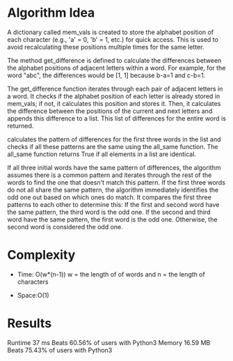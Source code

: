 # Algorithm Idea

A dictionary called mem_vals is created to store the alphabet position of each character (e.g., 'a' = 0, 'b' = 1, etc.) for quick access. This is used to avoid recalculating these positions multiple times for the same letter.

The method get_difference is defined to calculate the differences between the alphabet positions of adjacent letters within a word. For example, for the word "abc", the differences would be [1, 1] because b-a=1 and c-b=1.

The get_difference function iterates through each pair of adjacent letters in a word.
It checks if the alphabet position of each letter is already stored in mem_vals; if not, it calculates this position and stores it.
Then, it calculates the difference between the positions of the current and next letters and appends this difference to a list.
This list of differences for the entire word is returned.

calculates the pattern of differences for the first three words in the list and checks if all these patterns are the same using the all_same function. The all_same function returns True if all elements in a list are identical.

If all three initial words have the same pattern of differences, the algorithm assumes there is a common pattern and iterates through the rest of the words to find the one that doesn't match this pattern.
If the first three words do not all share the same pattern, the algorithm immediately identifies the odd one out based on which ones do match. It compares the first three patterns to each other to determine this:
If the first and second word have the same pattern, the third word is the odd one.
If the second and third word have the same pattern, the first word is the odd one.
Otherwise, the second word is considered the odd one.

# Complexity

- Time: O(w*(n-1)) w = the length of of words and n = the length of characters

- Space:O(1)

# Results

Runtime
37
ms
Beats
60.56%
of users with Python3
Memory
16.59
MB
Beats
75.43%
of users with Python3